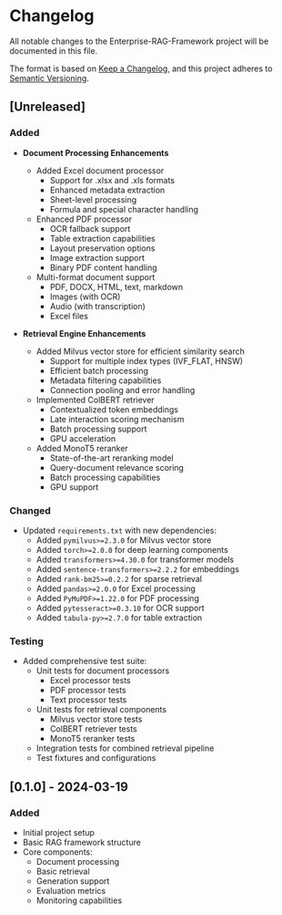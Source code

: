 # Changelog

All notable changes to the Enterprise-RAG-Framework project will be documented in this file.

The format is based on [Keep a Changelog](https://keepachangelog.com/en/1.0.0/),
and this project adheres to [Semantic Versioning](https://semver.org/spec/v2.0.0.html).

## [Unreleased]

### Added
- **Document Processing Enhancements**
  - Added Excel document processor
    - Support for .xlsx and .xls formats
    - Enhanced metadata extraction
    - Sheet-level processing
    - Formula and special character handling
  - Enhanced PDF processor
    - OCR fallback support
    - Table extraction capabilities
    - Layout preservation options
    - Image extraction support
    - Binary PDF content handling
  - Multi-format document support
    - PDF, DOCX, HTML, text, markdown
    - Images (with OCR)
    - Audio (with transcription)
    - Excel files

- **Retrieval Engine Enhancements**
  - Added Milvus vector store for efficient similarity search
    - Support for multiple index types (IVF_FLAT, HNSW)
    - Efficient batch processing
    - Metadata filtering capabilities
    - Connection pooling and error handling
  - Implemented ColBERT retriever
    - Contextualized token embeddings
    - Late interaction scoring mechanism
    - Batch processing support
    - GPU acceleration
  - Added MonoT5 reranker
    - State-of-the-art reranking model
    - Query-document relevance scoring
    - Batch processing capabilities
    - GPU support

### Changed
- Updated `requirements.txt` with new dependencies:
  - Added `pymilvus>=2.3.0` for Milvus vector store
  - Added `torch>=2.0.0` for deep learning components
  - Added `transformers>=4.30.0` for transformer models
  - Added `sentence-transformers>=2.2.2` for embeddings
  - Added `rank-bm25>=0.2.2` for sparse retrieval
  - Added `pandas>=2.0.0` for Excel processing
  - Added `PyMuPDF>=1.22.0` for PDF processing
  - Added `pytesseract>=0.3.10` for OCR support
  - Added `tabula-py>=2.7.0` for table extraction

### Testing
- Added comprehensive test suite:
  - Unit tests for document processors
    - Excel processor tests
    - PDF processor tests
    - Text processor tests
  - Unit tests for retrieval components
    - Milvus vector store tests
    - ColBERT retriever tests
    - MonoT5 reranker tests
  - Integration tests for combined retrieval pipeline
  - Test fixtures and configurations

## [0.1.0] - 2024-03-19
### Added
- Initial project setup
- Basic RAG framework structure
- Core components:
  - Document processing
  - Basic retrieval
  - Generation support
  - Evaluation metrics
  - Monitoring capabilities 